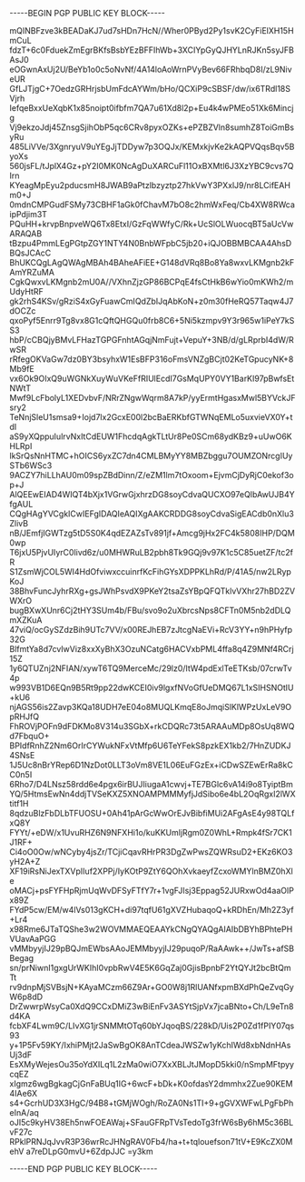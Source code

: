 -----BEGIN PGP PUBLIC KEY BLOCK-----

mQINBFzve3kBEADaKJ7ud7sHDn7HcN//Wher0PByd2Py1svK2CyFiElXH15HmCuL
fdzT+6c0FduekZmEgrBKfsBsbYEzBFFIhWb+3XCIYpGyQJHYLnRJKn5syJFBAsJ0
eOGwnAxUj2U/BeYb1o0c5oNvNf/4A14loAoWrnPVyBev66FRhbqD8I/zL9NiveUR
GfLJTjgC+7OedzGRHrjsbUmFdcAYWm/bHo/QCXiP9cSBSF/dw/ix6TRdl18SVjrh
IefqeBxxUeXqbK1x85noipt0ifbfm7QA7u61Xd8l2p+Eu4k4wPMEo51Xk6Mincjg
Vj9ekzoJdj45ZnsgSjihObP5qc6CRv8pyxOZKs+ePZBZVln8sumhZ8ToiGmBsyRu
485LiVVe/3XgnryuV9uYEgJjTDDyw7p3OQJx/KEMxkjvKe2kAQPVQqsBqv5ByoXs
560jsFL/tJplX4Gz+pY2I0MK0NcAgDuXARCuFl11OxBXMtl6J3XzYBC9cvs7QIrn
KYeagMpEyu2pducsmH8JWAB9aPtzlbzyztp27hkVwY3PXxlJ9/nr8LCifEAHm0+J
0mdnCMPGudFSMy73CBHF1aGk0fChavM7bO8c2hmWxFeq/Cb4XW8RWcaipPdjim3T
PQuHH+krvpBnpveWQ6Tx8EtxI/GzFqWWfyC/Rk+UcSlOLWuocqBT5aUcVwARAQAB
tBzpu4PmmLEgPGtpZGY1NTY4N0BnbWFpbC5jb20+iQJOBBMBCAA4AhsDBQsJCAcC
BhUKCQgLAgQWAgMBAh4BAheAFiEE+G148dVRq8Bo8Ya8wxvLKMgnb2kFAmYRZuMA
CgkQwxvLKMgnb2mU0A//VXhnZjzGP86BCPqE4fsCtHkB6wYio0mKWh2/mUdyHtRF
gk2rhS4KSv/gRziS4xGyFuawCmIQdZbIJqAbKoN+z0m30fHeRQ57Taqw4J7dOCZc
qxoPyf5Enrr9Tg8vx8G1cQftQHGQu0frb8C6+5Ni5kzmpv9Y3r965w1iPeY7kSS3
hbP/cCBQjyBMvLFHazTGPGFnhtAGqjNmFujt+VepuY+3NB/d/gLRprbI4dW/RwSR
rRfegOKVaGw7dz0BY3bsyhxW1EsBFP316oFmsVNZgBCjt02KeTGpucyNK+8Mb9fE
vx6Ok9OIxQ9uWGNkXuyWuVKeFfRIUlEcdI7GsMqUPY0VY1BarKI97pBwfsEtNWtT
Mwf9LcFbolyL1XEDvbvF/NRrZNgwWqrm8A7kP/yyErmtHgasxMwl5BYVckJFsry2
TeNnjSleU1smsa9+Iojd7lx2GcxE00l2bcBaERKbfGTWNqEMLo5uxvieVX0Y+tdI
aS9yXQppuIulrvNxItCdEUW1FhcdqAgkTLtUr8Pe0SCm68ydKBz9+uUwO6KHLRpI
lkSrQsNnHTMC+hOICS6yxZC7dn4CMLBMyYY8MBZbggu7OUMZONrcgIUySTb6WSc3
9ACZY7hiLLhAU0m09spZBdDinn/Z/eZM1lm7tOxoom+EjvmCjDyRjC0ekof3op+J
AlQEEwEIAD4WIQT4bXjx1VGrwGjxhrzDG8soyCdvaQUCXO97eQIbAwUJB4YfgAUL
CQgHAgYVCgkICwIEFgIDAQIeAQIXgAAKCRDDG8soyCdvaSigEACdb0nXlu3ZlivB
nB/JEmfjIGWTzg5tD5S0K4qdEZAZsTv891jf+Amcg9jHx2FC4k5808IHP/DQM0wp
T6jxU5PjvUIyrC0livd6z/u0MHWRuLB2pbh8Tk9GQj9v97K1c5C85uetZF/tc2fR
S1ZsmWjCOL5WI4HdOfviwxccuinrfKcFihGYsXDPPKLhRd/P/41A5/nw2LRypKoJ
38BhvFuncJyhrRXg+gsJWhPsvdX9PKeY2tsaZsYBpQFQTklvVXhr27hBD2ZVWXrO
bugBXwXUnr6Cj2tHY3SUm4b/FBu/svo9o2uXbrcsNps8CFTn0M5nb2dDLQmXZKuA
47viQ/ocGySZdzBih9UTc7VV/x00REJhEB7zJtcgNaEVi+RcV3YY+n9hPHyfp32G
BlfmtYa8d7cvIwViz8xxXyBhX3OzuNCatg6HACVxbPML4ffa8q4Z9MNf4RCrj15Z
1y6QTUZnj2NFIAN/xywT6TQ9MerceMc/29lz0/ItW4pdExlTeETKsb/07crwTv4p
w993VB1D6EQn9B5Rt9pp22dwKCEI0iv9lgxfNVoGfUeDMQ67L1xSIHSNOtlU+kU6
njAGS56is2Zavp3KQa18UDH7eE04o8MUQLKmqE8oJmqiSlKlWPzUxLeV9OpRHJfQ
FhROVjPOFn9dFDKMo8V314u3SGbX+rkCDQRc73t5ARAAuMDp8OsUq8WQd7FbquO+
BPIdfRnhZ2Nm6OrIrCYWukNFxVtMfp6U6TeYFekS8pzkEX1kb2/7HnZUDKJ4SNsE
1J5Uc8nBrYRep6D1NzDot0LLT3oVm8VE1L06EuFGzEx+iCDwSZEwErRa8kCC0n5I
6Rho7/D4LNsz58rdd6e4pgx6irBUJIiugaA1cwvj+TE7BGlc6vA14i9o8TyiptBm
YQ/5HtmsEwNn4ddjTVSeKXZ5XNOAMPMMMyfjJdSibo6e4bL2OqRgxI2lWXtitf1H
8qdzuBlzFbDLbTFUOSU+0Ah41pArGcWwOrEJvBibfiMUi2AFgAsE4y98TQLfxQ8Y
FYYt/+eDW/x1UvuRHZ6N9NFXHi1o/kuKKUmljRgm0Z0WhL+Rmpk4fSr7CK1J1RF+
Ci4oO0Ow/wNCyby4jsZr/TCjiCqavRHrPR3DgZwPwsZQWRsuD2+EKz6KO3yH2A+Z
XF19iRsNiJexTXVpIIuf2XPPj/IyKOtP9ZtY6QOhXvkaeyfZcxoWMYlnBMZ0hXle
oMACj+psFYFHpRjmUqWvDFSyFTfY7r+1vgFJIsj3Eppag52JURxwOd4aaOlPx89Z
FYdP5cw/EM/w4lVs013gKCH+di97tqfU61gXVZHubaqoQ+kRDhEn/Mh2Z3yf+Lr4
x98Rme6JTaTQShe3w2WOVMMAEQEAAYkCNgQYAQgAIAIbDBYhBPhtePHVUavAaPGG
vMMbyyjIJ29pBQJmEWbsAAoJEMMbyyjIJ29puqoP/RaAAwk++/JwTs+afSBBegag
sn/prNiwnI1gxgUrWKIhI0vpbRwV4E5K6GqZaj0GjisBpnbF2YtQYJt2bcBtQmTt
rv9dnpMjSVBsjN+KAyaMCzm66Z9Ar+GO0W8j1RlUANfxpmBXdPhQeZvqGyW6p8dD
DrZwwrpWsyCa0XdQ9CCxDMiZ3wBiEnFv3ASYtSjpVx7jcaBNto+Ch/L9eTn8d4KA
fcbXF4Lwm9C/LIvXG1jrSNMMtOTq60bYJqoqBS/228kD/Uis2P0Zd1fPIY07qs93
y+1P5Fv59KY/IxhiPMjt2JaSwBgOK8AnTCdeaJWSZw1yKchIWd8xbNdnHAsUj3dF
EsXMyWejesOu35oYdXILq1L2zMa0wiO7XxXBLJtJMopD5kki0/nSmpMFtpyycqEZ
xIgmz6wgBgkagCjGnFaBUq1IG+6wcF+bDk+K0ofdasY2dmmhx2Zue90KEM4IAe6X
s4+GcrhUD3X3HgC/94B8+tGMjWOgh/RoZA0Ns1TI+9+gGVXWFwLPgFbPheInA/aq
oJI5c9kyHV38Eh5nwFOEAWaj+SFauGFRpTVsTedoTg3frW6sBy6hM5c36BLvF27c
RPklPRNJqJvvR3P36wrRcJHNgRAV0Fb4/ha+t+tqlouefson71tV+E9KcZX0MehV
a7reDLpG0mvU+6ZdpJJC
=y3km

-----END PGP PUBLIC KEY BLOCK-----
